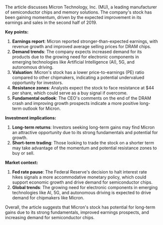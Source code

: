 The article discusses Micron Technology, Inc. (MU), a leading manufacturer of semiconductor chips and memory solutions. The company's stock has been gaining momentum, driven by the expected improvement in its earnings and sales in the second half of 2019.

**Key points:**

1. **Earnings report**: Micron reported stronger-than-expected earnings, with revenue growth and improved average selling prices for DRAM chips.
2. **Demand trends**: The company expects increased demand for its products due to the growing need for electronic components in emerging technologies like Artificial Intelligence (AI), 5G, and autonomous driving.
3. **Valuation**: Micron's stock has a lower price-to-earnings (PE) ratio compared to other chipmakers, indicating a potential undervalued opportunity for investors.
4. **Resistance zones**: Analysts expect the stock to face resistance at $44 per share, which could serve as a buy signal if overcome.
5. **Fundamental outlook**: The CEO's comments on the end of the DRAM crash and improving growth prospects indicate a more positive long-term outlook for Micron.

**Investment implications:**

1. **Long-term returns**: Investors seeking long-term gains may find Micron an attractive opportunity due to its strong fundamentals and potential for growth.
2. **Short-term trading**: Those looking to trade the stock on a shorter term may take advantage of the momentum and potential resistance zones to buy or sell.

**Market context:**

1. **Fed rate pause**: The Federal Reserve's decision to halt interest rate hikes signals a more accommodative monetary policy, which could support economic growth and drive demand for semiconductor chips.
2. **Global trends**: The growing need for electronic components in emerging technologies like AI, 5G, and autonomous driving is expected to drive demand for chipmakers like Micron.

Overall, the article suggests that Micron's stock has potential for long-term gains due to its strong fundamentals, improved earnings prospects, and increasing demand for semiconductor chips.